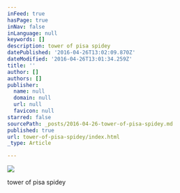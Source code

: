 ```yaml
---
inFeed: true
hasPage: true
inNav: false
inLanguage: null
keywords: []
description: tower of pisa spidey
datePublished: '2016-04-26T13:02:09.870Z'
dateModified: '2016-04-26T13:01:34.259Z'
title: ''
author: []
authors: []
publisher:
  name: null
  domain: null
  url: null
  favicon: null
starred: false
sourcePath: _posts/2016-04-26-tower-of-pisa-spidey.md
published: true
url: tower-of-pisa-spidey/index.html
_type: Article

---
```

![](https://the-grid-user-content.s3-us-west-2.amazonaws.com/c63e1c0e-2ede-408b-aa03-441591fe0540.jpg)

tower of pisa spidey